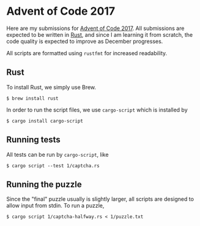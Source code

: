 # Advent of Code 2017

Here are my submissions for [Advent of Code 2017](https://adventofcode.com/2017). All submissions are expected to be written in [Rust](https://www.rust-lang.org/), and since I am learning it from scratch, the code quality is expected to improve as December progresses.

All scripts are formatted using `rustfmt` for increased readability.

## Rust

To install Rust, we simply use Brew.
```
$ brew install rust
```

In order to run the script files, we use `cargo-script` which is installed by

```
$ cargo install cargo-script
```

## Running tests

All tests can be run by `cargo-script`, like

```
$ cargo script --test 1/captcha.rs
```

## Running the puzzle

Since the "final" puzzle usually is slightly larger, all scripts are designed to allow input from stdin. To run a puzzle, 

```
$ cargo script 1/captcha-halfway.rs < 1/puzzle.txt
```
